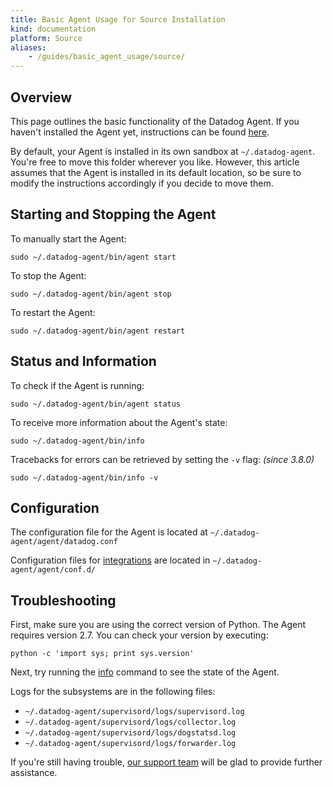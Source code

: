 ```yaml
---
title: Basic Agent Usage for Source Installation
kind: documentation
platform: Source
aliases:
    - /guides/basic_agent_usage/source/
---
```

## Overview

This page outlines the basic functionality of the Datadog Agent. If you haven't installed the Agent yet, instructions can be found [here](https://app.datadoghq.com/account/settings#agent/source). 

By default, your Agent is installed in its own sandbox at `~/.datadog-agent`. You're free to move this folder wherever you like. However, this article assumes that the Agent is installed in its default location, so be sure to modify the instructions accordingly if you decide to move them.

## Starting and Stopping the Agent

To manually start the Agent:

```shell
sudo ~/.datadog-agent/bin/agent start
```

To stop the Agent: 

```shell
sudo ~/.datadog-agent/bin/agent stop
```

To restart the Agent:  

```shell
sudo ~/.datadog-agent/bin/agent restart
```

## Status and Information

To check if the Agent is running:

```shell
sudo ~/.datadog-agent/bin/agent status
```

To receive more information about the Agent's state:

```shell
sudo ~/.datadog-agent/bin/info
```

Tracebacks for errors can be retrieved by setting the `-v` flag: *(since 3.8.0)*

```shell
sudo ~/.datadog-agent/bin/info -v
```

## Configuration

The configuration file for the Agent is located at `~/.datadog-agent/agent/datadog.conf`

Configuration files for [integrations](/integrations) are located in `~/.datadog-agent/agent/conf.d/`

## Troubleshooting

First, make sure you are using the correct version of Python. The Agent requires version 2.7. You can check your version by executing:

```shell
python -c 'import sys; print sys.version'
```

Next, try running the [info](#status_and_information) command to see the state of the Agent.

Logs for the subsystems are in the following files:

*   `~/.datadog-agent/supervisord/logs/supervisord.log`
*   `~/.datadog-agent/supervisord/logs/collector.log`
*   `~/.datadog-agent/supervisord/logs/dogstatsd.log`
*   `~/.datadog-agent/supervisord/logs/forwarder.log`

If you're still having trouble, [our support team](/help) will be glad to provide further assistance.

